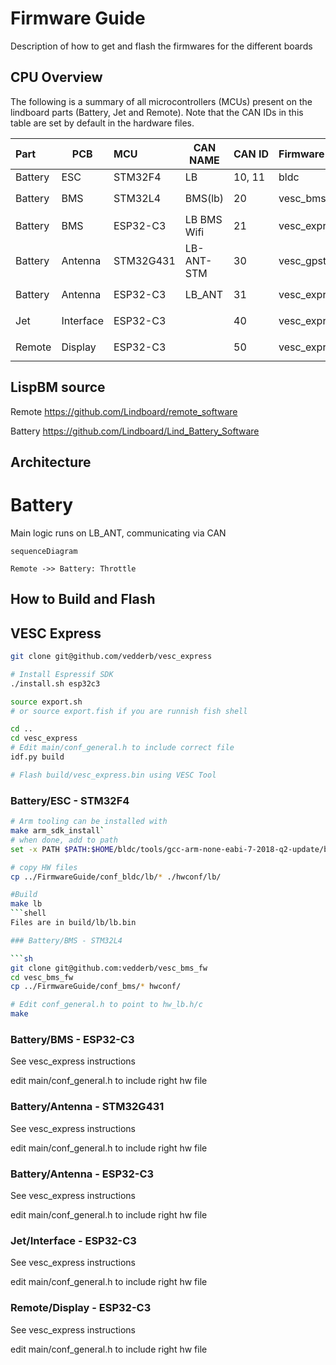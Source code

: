 # Firmware Guide
Description of how to get and flash the firmwares for the different boards

## CPU Overview

The following is a summary of all microcontrollers (MCUs) present on the lindboard parts (Battery, Jet and Remote). Note that the CAN IDs in this table are set by default in the hardware files.

| Part    | PCB       | MCU       | CAN NAME    | CAN ID | Firmware     | LispBM | HW-file                                                              |
|:--------|-----------|:----------|-------------|:-------|:-------------|--------|:---------------------------------------------------------------------|
| Battery | ESC       | STM32F4   | LB          | 10, 11 | bldc         |        | `./conf_bldc`                                                        |
| Battery | BMS       | STM32L4   | BMS(lb)     | 20     | vesc_bms_fw  |        | `./conf_bms/hw_lb.c`, `./conf_bms/hw_lb.h`                           |
| Battery | BMS       | ESP32-C3  | LB BMS Wifi | 21     | vesc_express |        | `./conf_express/hw_lb_bms_wifi.c`, `./conf_express/hw_lb_bms_wifi.h` |
| Battery | Antenna   | STM32G431 | LB-ANT-STM  | 30     | vesc_gpstm   |        | `./conf_gpstm/hw_lb_ant.c`, `./conf_gpstm/hw_lb_ant.h`               |
| Battery | Antenna   | ESP32-C3  | LB_ANT      | 31     | vesc_express |        | `./conf_express/hw_lb_ant.c`, `./conf_express/hw_lb_ant.h`           |
| Jet     | Interface | ESP32-C3  |             | 40     | vesc_express |        | `./conf_express/hw_lb_if.c`, `./conf_express/hw_lb_if.h`             |
| Remote  | Display   | ESP32-C3  |             | 50     | vesc_express |        | `./conf_express/hw_lb_hc.c`, `./conf_express/hw_lb_hc.c`             |

## LispBM source

Remote https://github.com/Lindboard/remote_software

Battery https://github.com/Lindboard/Lind_Battery_Software

## Architecture


# Battery
Main logic runs on LB_ANT, communicating via CAN 




```mermaid
sequenceDiagram

Remote ->> Battery: Throttle

```



## How to Build and Flash

## VESC Express

```sh
git clone git@github.com/vedderb/vesc_express

# Install Espressif SDK
./install.sh esp32c3

source export.sh
# or source export.fish if you are runnish fish shell

cd ..
cd vesc_express
# Edit main/conf_general.h to include correct file
idf.py build

# Flash build/vesc_express.bin using VESC Tool
```

### Battery/ESC - STM32F4

```sh
# Arm tooling can be installed with 
make arm_sdk_install`
# when done, add to path
set -x PATH $PATH:$HOME/bldc/tools/gcc-arm-none-eabi-7-2018-q2-update/bin/

# copy HW files
cp ../FirmwareGuide/conf_bldc/lb/* ./hwconf/lb/

#Build
make lb
```shell
Files are in build/lb/lb.bin

### Battery/BMS - STM32L4

```sh
git clone git@github.com:vedderb/vesc_bms_fw
cd vesc_bms_fw
cp ../FirmwareGuide/conf_bms/* hwconf/

# Edit conf_general.h to point to hw_lb.h/c
make
```

### Battery/BMS - ESP32-C3

See vesc_express instructions

edit main/conf_general.h to include right hw file

### Battery/Antenna - STM32G431

See vesc_express instructions

edit main/conf_general.h to include right hw file

### Battery/Antenna - ESP32-C3

See vesc_express instructions

edit main/conf_general.h to include right hw file

### Jet/Interface - ESP32-C3

See vesc_express instructions

edit main/conf_general.h to include right hw file

### Remote/Display - ESP32-C3

See vesc_express instructions

edit main/conf_general.h to include right hw file

